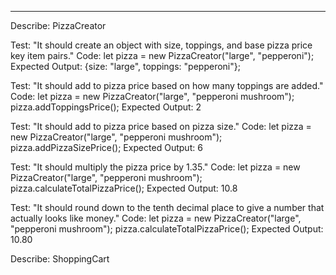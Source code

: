 --------------------------
Describe: PizzaCreator

Test: "It should create an object with size, toppings, and base pizza price key item pairs."
Code:
let pizza = new PizzaCreator("large", "pepperoni");
Expected Output: {size: "large", toppings: "pepperoni"};

Test: "It should add to pizza price based on how many toppings are added."
Code:
let pizza = new PizzaCreator("large", "pepperoni mushroom");
pizza.addToppingsPrice();
Expected Output: 2

Test: "It should add to pizza price based on pizza size."
Code:
let pizza = new PizzaCreator("large", "pepperoni mushroom");
pizza.addPizzaSizePrice();
Expected Output: 6

Test: "It should multiply the pizza price by 1.35."
Code:
let pizza = new PizzaCreator("large", "pepperoni mushroom");
pizza.calculateTotalPizzaPrice();
Expected Output: 10.8

Test: "It should round down to the tenth decimal place to give a number that actually looks like money."
Code:
let pizza = new PizzaCreator("large", "pepperoni mushroom");
pizza.calculateTotalPizzaPrice();
Expected Output: 10.80


Describe: ShoppingCart




<!-- To Do List -->
<!-- 
  Create Pizza constructor
  Create pizza topping objects/prototype (haven't decided whether to make it an object or as prototype)
  Create prototype to calculate pizza price
  Create UI
  Create Shopping Cart
 -->

 <!-- Constructors and prototypes are used successfully.
Application works as expected.
Tests are included for each business logic behavior and code is committed after each test passes.
Project is in a polished, portfolio-quality state.
The prompt’s required functionality and baseline project requirements are in place. -->